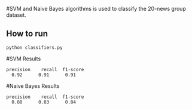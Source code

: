 #SVM and Naive Bayes algorithms is used to classify the 20-news group dataset.

## How to run
```python classifiers.py```

#SVM Results

```precision    recall  f1-score``` <br/>
```  0.92      0.91      0.91```


#Naive Bayes Results

```precision    recall  f1-score``` <br/>
```  0.88      0.83      0.84```